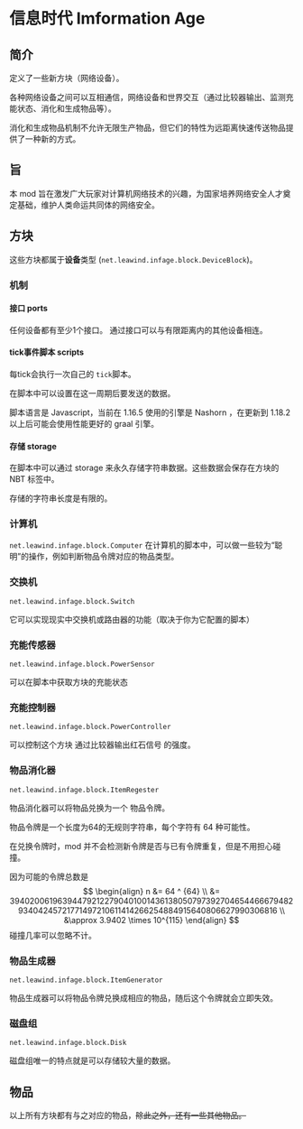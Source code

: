 # 信息时代 Imformation Age

## 简介

定义了一些新方块（网络设备）。

各种网络设备之间可以互相通信，网络设备和世界交互（通过比较器输出、监测充能状态、消化和生成物品等）。

消化和生成物品机制不允许无限生产物品，但它们的特性为远距离快速传送物品提供了一种新的方式。

## 旨

本 mod 旨在激发广大玩家对计算机网络技术的兴趣，为国家培养网络安全人才奠定基础，维护人类命运共同体的网络安全。

## 方块

这些方块都属于**设备**类型 (`net.leawind.infage.block.DeviceBlock`)。

### 机制

#### 接口 ports

任何设备都有至少1个接口。
通过接口可以与有限距离内的其他设备相连。

#### tick事件脚本 scripts

每tick会执行一次自己的 `tick`脚本。

在脚本中可以设置在这一周期后要发送的数据。

脚本语言是 Javascript，当前在 1.16.5 使用的引擎是 Nashorn ，在更新到 1.18.2 以上后可能会使用性能更好的 graal 引擎。

#### 存储 storage

在脚本中可以通过 storage 来永久存储字符串数据。这些数据会保存在方块的 NBT 标签中。

存储的字符串长度是有限的。

### 计算机

`net.leawind.infage.block.Computer`
在计算机的脚本中，可以做一些较为“聪明”的操作，例如判断物品令牌对应的物品类型。

### 交换机

`net.leawind.infage.block.Switch`

它可以实现现实中交换机或路由器的功能（取决于你为它配置的脚本）

### 充能传感器

`net.leawind.infage.block.PowerSensor`

可以在脚本中获取方块的充能状态

###  充能控制器

`net.leawind.infage.block.PowerController`

可以控制这个方块 通过比较器输出红石信号 的强度。

### 物品消化器

`net.leawind.infage.block.ItemRegester`

物品消化器可以将物品兑换为一个 物品令牌。

物品令牌是一个长度为64的无规则字符串，每个字符有 64 种可能性。

在兑换令牌时，mod 并不会检测新令牌是否与已有令牌重复，但是不用担心碰撞。

因为可能的令牌总数是
$$
\begin{align}
n &= 64 ^ {64} \\
&= 39402006196394479212279040100143613805079739270465446667948293404245721771497210611414266254884915640806627990306816 \\
&\approx 3.9402 \times 10^{115}
\end{align}
$$
碰撞几率可以忽略不计。

### 物品生成器

`net.leawind.infage.block.ItemGenerator`

物品生成器可以将物品令牌兑换成相应的物品，随后这个令牌就会立即失效。

### 磁盘组

`net.leawind.infage.block.Disk`

磁盘组唯一的特点就是可以存储较大量的数据。

## 物品

以上所有方块都有与之对应的物品，<del>除此之外，还有一些其他物品。</del>


